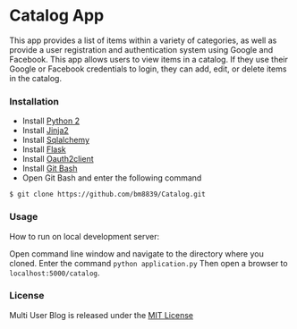 # Catalog App

  This app provides a list of items within a variety of categories, as well as provide a user registration and authentication system using Google and Facebook. This app allows users to view items in a catalog. If they use their Google or Facebook credentials to login, they can add, edit, or delete items in the catalog.

### Installation

  * Install [Python 2](https://www.python.org/downloads/)
  * Install [Jinja2](http://jinja.pocoo.org/)
  * Install [Sqlalchemy](pythoncentral.io/how-to-install-sqlalchemy/)
  * Install [Flask](http://flask.pocoo.org/docs/0.12/installation/)
  * Install [Oauth2client](https://github.com/google/oauth2client)
  * Install [Git Bash](https://openhatch.org/missions/windows-setup/install-git-bash)
  * Open Git Bash and enter the following command
  ```
  $ git clone https://github.com/bm8839/Catalog.git
  ```

### Usage

  How to run on local development server:

  Open command line window and navigate to the directory where you cloned. Enter the command  ```python application.py``` Then open a browser to ```localhost:5000/catalog```.

### License
  Multi User Blog is released under the [MIT License](https://github.com/bm8839/Catalog/blob/master/License.txt)
